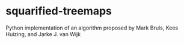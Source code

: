 # squarified-treemaps
Python implementation of an algorithm proposed by Mark Bruls, Kees Huizing, and Jarke J. van Wijk
